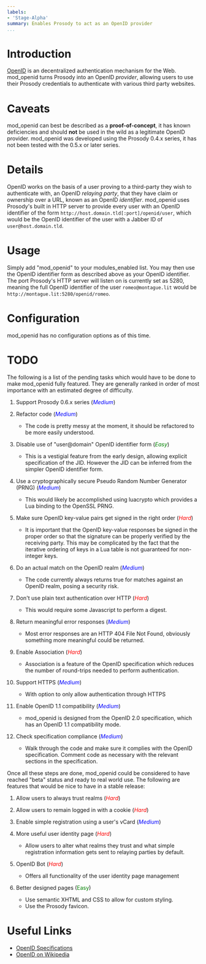 ```yaml
---
labels:
- 'Stage-Alpha'
summary: Enables Prosody to act as an OpenID provider
...
```


Introduction
============

[OpenID](http://openid.net/) is an decentralized authentication
mechanism for the Web. mod\_openid turns Prosody into an OpenID
*provider*, allowing users to use their Prosody credentials to
authenticate with various third party websites.

Caveats
=======

mod\_openid can best be described as a **proof-of-concept**, it has
known deficiencies and should **not** be used in the wild as a
legitimate OpenID provider. mod\_openid was developed using the Prosody
0.4.x series, it has not been tested with the 0.5.x or later series.

Details
=======

OpenID works on the basis of a user proving to a third-party they wish
to authenticate with, an OpenID *relaying party*, that they have claim
or ownership over a URL, known as an OpenID *identifier*. mod\_openid
uses Prosody's built in HTTP server to provide every user with an OpenID
identifier of the form `http://host.domain.tld[:port]/openid/user`,
which would be the OpenID identifier of the user with a Jabber ID of
`user@host.domain.tld`.

Usage
=====

Simply add "mod\_openid" to your modules\_enabled list. You may then use
the OpenID identifier form as described above as your OpenID identifier.
The port Prosody's HTTP server will listen on is currently set as 5280,
meaning the full OpenID identifier of the user `romeo@montague.lit`
would be `http://montague.lit:5280/openid/romeo`.

Configuration
=============

mod\_openid has no configuration options as of this time.

TODO
====

The following is a list of the pending tasks which would have to be done
to make mod\_openid fully featured. They are generally ranked in order
of most importance with an estimated degree of difficulty.

1.  Support Prosody 0.6.x series
    (<font color='blue'><i>Medium</i></font>)
2.  Refactor code (<font color='blue'><i>Medium</i></font>)
    -   The code is pretty messy at the moment, it should be refactored
        to be more easily understood.

3.  Disable use of "user@domain" OpenID identifier form
    (<font color='green'><i>Easy</i></font>)
    -   This is a vestigial feature from the early design, allowing
        explicit specification of the JID. However the JID can be
        inferred from the simpler OpenID identifier form.

4.  Use a cryptographically secure Pseudo Random Number Generator (PRNG)
    (<font color='blue'><i>Medium</i></font>)
    -   This would likely be accomplished using luacrypto which provides
        a Lua binding to the OpenSSL PRNG.

5.  Make sure OpenID key-value pairs get signed in the right order
    (<font color='red'><i>Hard</i></font>)
    -   It is important that the OpenID key-value responses be signed in
        the proper order so that the signature can be properly verified
        by the receiving party. This may be complicated by the fact that
        the iterative ordering of keys in a Lua table is not guaranteed
        for non-integer keys.

6.  Do an actual match on the OpenID realm
    (<font color='blue'><i>Medium</i></font>)
    -   The code currently always returns true for matches against an
        OpenID realm, posing a security risk.

7.  Don't use plain text authentication over HTTP
    (<font color='red'><i>Hard</i></font>)
    -   This would require some Javascript to perform a digest.

8.  Return meaningful error responses
    (<font color='blue'><i>Medium</i></font>)
    -   Most error responses are an HTTP 404 File Not Found, obviously
        something more meaningful could be returned.

9.  Enable Association (<font color='red'><i>Hard</i></font>)
    -   Association is a feature of the OpenID specification which
        reduces the number of round-trips needed to perform
        authentication.

10. Support HTTPS (<font color='blue'><i>Medium</i></font>)
    -   With option to only allow authentication through HTTPS

11. Enable OpenID 1.1 compatibility
    (<font color='blue'><i>Medium</i></font>)
    -   mod\_openid is designed from the OpenID 2.0 specification, which
        has an OpenID 1.1 compatibility mode.

12. Check specification compliance
    (<font color='blue'><i>Medium</i></font>)
    -   Walk through the code and make sure it complies with the OpenID
        specification. Comment code as necessary with the relevant
        sections in the specification.

Once all these steps are done, mod\_openid could be considered to have
reached "beta" status and ready to real world use. The following are
features that would be nice to have in a stable release:

1.  Allow users to always trust realms
    (<font color='red'><i>Hard</i></font>)
2.  Allow users to remain logged in with a cookie
    (<font color='red'><i>Hard</i></font>)
3.  Enable simple registration using a user's vCard
    (<font color='blue'><i>Medium</i></font>)
4.  More useful user identity page
    (<font color='red'><i>Hard</i></font>)
    -   Allow users to alter what realms they trust and what simple
        registration information gets sent to relaying parties by
        default.

5.  OpenID Bot (<font color='red'><i>Hard</i></font>)
    -   Offers all functionality of the user identity page management

6.  Better designed pages (<font color='green'>Easy</font>)
    -   Use semantic XHTML and CSS to allow for custom styling.
    -   Use the Prosody favicon.

Useful Links
============

-   [OpenID Specifications](http://openid.net/developers/specs/)
-   [OpenID on Wikipedia](http://en.wikipedia.org/wiki/OpenID)
